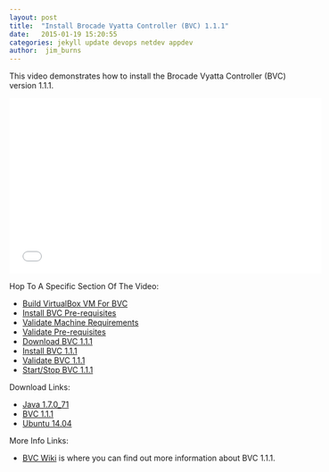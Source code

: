 ```yaml
---
layout: post
title:  "Install Brocade Vyatta Controller (BVC) 1.1.1"
date:   2015-01-19 15:20:55
categories: jekyll update devops netdev appdev
author:  jim_burns
---
```

This video demonstrates how to install the Brocade Vyatta Controller (BVC) version 1.1.1.  

<iframe width="560" height="315" src="//www.youtube.com/embed/pXxupL46aYw" frameborder="0" allowfullscreen></iframe>

Hop To A Specific Section Of The Video:

 * [Build VirtualBox VM For BVC][BuildVM]
 * [Install BVC Pre-requisites][InstallPrereq]
 * [Validate Machine Requirements][ValidateMachine]
 * [Validate Pre-requisites][ValidatePrereq]
 * [Download BVC 1.1.1][DownloadBvc]
 * [Install BVC 1.1.1][InstallBvc]
 * [Validate BVC 1.1.1][ValidateBvc]
 * [Start/Stop BVC 1.1.1][ControlBvc]

Download Links:

 * <a href="http://www.oracle.com/technetwork/java/javase/downloads/server-jre7-downloads-1931105.html" target="_blank">Java 1.7.0_71</a>
 * <a href="http://www.brocade.com/forms/jsp/vyatta-controller/index.jsp?src=SM&lsd=LI&lst=Organic&cn=SDN-GDG-15Q1-EVAL-Vyatta-Controller&cid=lp_networkdestiny2_so_LI_00001" target="_blank">BVC 1.1.1</a>
 * <a href="http://www.ubuntu.com/download/desktop" target="_blank">Ubuntu 14.04</a>

More Info Links:

 * <a href="https://github.com/BRCDcomm/BVC/wiki" target="_blank">BVC Wiki</a> is where you can find out more information about BVC 1.1.1.


[BuildVM]: https://www.youtube.com/watch?v=saNnY7A55gM
[InstallPrereq]: http://www.youtube.com/watch?v=pXxupL46aYw&t=0m35s
[ValidateMachine]: http://www.youtube.com/watch?v=pXxupL46aYw&t=3m24s
[ValidatePrereq]: http://www.youtube.com/watch?v=pXxupL46aYw&t=4m2s
[DownloadBvc]: http://www.youtube.com/watch?v=pXxupL46aYw&t=4m49s
[InstallBvc]: http://www.youtube.com/watch?v=pXxupL46aYw&t=5m28s
[ValidateBvc]: http://www.youtube.com/watch?v=pXxupL46aYw&t=6m19s
[ControlBvc]: http://www.youtube.com/watch?v=pXxupL46aYw&t=7m38s

